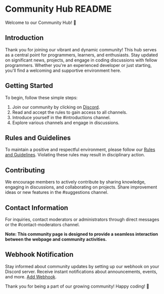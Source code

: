 # Community Hub README

Welcome to our Community Hub! 🚀

## Introduction

Thank you for joining our vibrant and dynamic community! This hub serves as a central point for programmers, learners, and enthusiasts. Stay updated on significant news, projects, and engage in coding discussions with fellow programmers. Whether you're an experienced developer or just starting, you'll find a welcoming and supportive environment here.

## Getting Started

To begin, follow these simple steps:

1. Join our community by clicking on [Discord](https://discord.com/invite/2cpHjCjR9t).
2. Read and accept the rules to gain access to all channels.
3. Introduce yourself in the #introductions channel.
4. Explore various channels and engage in discussions.

## Rules and Guidelines

To maintain a positive and respectful environment, please follow our [Rules and Guidelines](#link_to_rules_and_guidelines). Violating these rules may result in disciplinary action.

## Contributing

We encourage members to actively contribute by sharing knowledge, engaging in discussions, and collaborating on projects. Share improvement ideas or new features in the #suggestions channel.

## Contact Information

For inquiries, contact moderators or administrators through direct messages or the #contact-moderators channel.

**Note: This community page is designed to provide a seamless interaction between the webpage and community activities.**

## Webhook Notification

Stay informed about community updates by setting up our webhook on your Discord server. Receive instant notifications about announcements, events, and more. 
[Add Webhook](https://discord.com/api/webhooks/1195884158443073586/K39vPGVSnvu4iUkzGMD8kTFdIzOe9gyuvgJYMKfe-X0II9T7W-38I5ltP2gYuc5_oE3m).

Thank you for being a part of our growing community! Happy coding! 🚀
